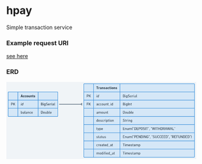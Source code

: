 # hpay

Simple transaction service

### Example request URI
[see here](example-request.http)

### ERD
![erd](erd.png)